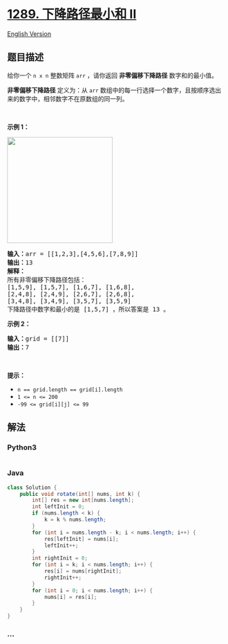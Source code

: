 # [1289. 下降路径最小和 II](https://leetcode.cn/problems/minimum-falling-path-sum-ii)

[English Version](/solution/1200-1299/1289.Minimum%20Falling%20Path%20Sum%20II/README_EN.md)

## 题目描述

<!-- 这里写题目描述 -->

<p>给你一个&nbsp;<code>n x n</code> 整数矩阵&nbsp;<code>arr</code>&nbsp;，请你返回 <strong>非零偏移下降路径</strong> 数字和的最小值。</p>

<p><strong>非零偏移下降路径</strong> 定义为：从&nbsp;<code>arr</code> 数组中的每一行选择一个数字，且按顺序选出来的数字中，相邻数字不在原数组的同一列。</p>

<p>&nbsp;</p>

<p><strong>示例 1：</strong></p>

<p><img alt="" src="https://fastly.jsdelivr.net/gh/doocs/leetcode@main/solution/1200-1299/1289.Minimum%20Falling%20Path%20Sum%20II/images/falling-grid.jpg" style="width: 244px; height: 245px;" /></p>

<pre>
<strong>输入：</strong>arr = [[1,2,3],[4,5,6],[7,8,9]]
<strong>输出：</strong>13
<strong>解释：</strong>
所有非零偏移下降路径包括：
[1,5,9], [1,5,7], [1,6,7], [1,6,8],
[2,4,8], [2,4,9], [2,6,7], [2,6,8],
[3,4,8], [3,4,9], [3,5,7], [3,5,9]
下降路径中数字和最小的是&nbsp;[1,5,7] ，所以答案是&nbsp;13 。
</pre>

<p><strong>示例 2：</strong></p>

<pre>
<strong>输入：</strong>grid = [[7]]
<strong>输出：</strong>7
</pre>

<p>&nbsp;</p>

<p><strong>提示：</strong></p>

<ul>
	<li><code>n == grid.length == grid[i].length</code></li>
	<li><code>1 &lt;= n &lt;= 200</code></li>
	<li><code>-99 &lt;= grid[i][j] &lt;= 99</code></li>
</ul>

## 解法

<!-- 这里可写通用的实现逻辑 -->

<!-- tabs:start -->

### **Python3**

<!-- 这里可写当前语言的特殊实现逻辑 -->

```python

```

### **Java**

<!-- 这里可写当前语言的特殊实现逻辑 -->

```java
class Solution {
    public void rotate(int[] nums, int k) {
        int[] res = new int[nums.length];
        int leftInit = 0;
        if (nums.length < k) {
            k = k % nums.length;
        }
        for (int i = nums.length - k; i < nums.length; i++) {
            res[leftInit] = nums[i];
            leftInit++;
        }
        int rightInit = 0;
        for (int i = k; i < nums.length; i++) {
            res[i] = nums[rightInit];
            rightInit++;
        }
        for (int i = 0; i < nums.length; i++) {
            nums[i] = res[i];
        }
    }
}
```

### **...**

```

```

<!-- tabs:end -->
